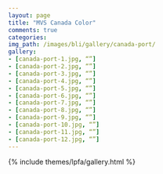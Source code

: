 ```yaml
---
layout: page
title: "MVS Canada Color"
comments: true
categories:
img_path: /images/bli/gallery/canada-port/
gallery:
- [canada-port-1.jpg, “”]
- [canada-port-2.jpg, “”]
- [canada-port-3.jpg, “”]
- [canada-port-4.jpg, “”]
- [canada-port-5.jpg, “”]
- [canada-port-6.jpg, “”]
- [canada-port-7.jpg, “”]
- [canada-port-8.jpg, “”]
- [canada-port-9.jpg, “”]
- [canada-port-10.jpg, “”]
- [canada-port-11.jpg, “”]
- [canada-port-12.jpg, “”]
---
```


{% include themes/lpfa/gallery.html %}

